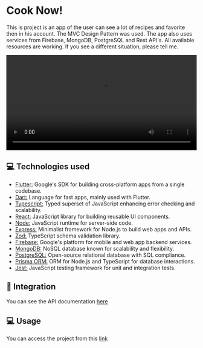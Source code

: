 # Cook Now!
This is project is an app of the user can see a lot of recipes and favorite then in his account. The MVC Design Pattern was used. The app also uses services from Firebase, MongoDB, PostgreSQL and Rest API's. All available resources are working. If you see a different situation, please tell me.

<video src="https://github.com/LucasMeloSena/CookNow/assets/93053816/75b4cdd4-04b9-435f-9c31-7829d3dd5482" width="100%" controls></video>

## 💻 Technologies used
* [Flutter:](https://flutter.dev/) Google's SDK for building cross-platform apps from a single codebase.
* [Dart:](https://dart.dev/) Language for fast apps, mainly used with Flutter.
* [Typescript:](https://www.typescriptlang.org/) Typed superset of JavaScript enhancing error checking and scalability.
* [React:](https://react.dev/) JavaScript library for building reusable UI components.
* [Node:](https://nodejs.org/en) JavaScript runtime for server-side code.
* [Express:](https://expressjs.com/pt-br/) Minimalist framework for Node.js to build web apps and APIs.
* [Zod:](https://zod.dev/) TypeScript schema validation library.
* [Firebase:](https://firebase.google.com/?hl=pt) Google's platform for mobile and web app backend services.
* [MongoDB:](https://www.mongodb.com/) NoSQL database known for scalability and flexibility.
* [PostgreSQL:](https://www.postgresql.org/) Open-source relational database with SQL compliance.
* [Prisma ORM:](https://www.prisma.io/) ORM for Node.js and TypeScript for database interactions.
* [Jest:](https://jestjs.io/pt-BR/) JavaScript testing framework for unit and integration tests.

## 🔗 Integration
You can see the API documentation <a href="https://cook-now.vercel.app/api-docs/"> here </a>

## 💻 Usage
You can access the project from this <a href="https://cook-now-client.vercel.app/"> link </a>
